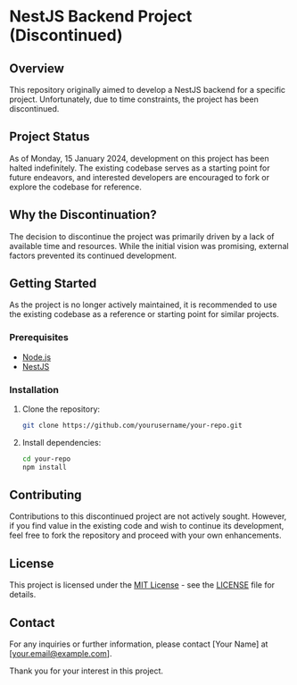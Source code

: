 # NestJS Backend Project (Discontinued)

## Overview
This repository originally aimed to develop a NestJS backend for a specific project. Unfortunately, due to time constraints, the project has been discontinued.

## Project Status
As of Monday, 15 January 2024, development on this project has been halted indefinitely. The existing codebase serves as a starting point for future endeavors, and interested developers are encouraged to fork or explore the codebase for reference.

## Why the Discontinuation?
The decision to discontinue the project was primarily driven by a lack of available time and resources. While the initial vision was promising, external factors prevented its continued development.

## Getting Started
As the project is no longer actively maintained, it is recommended to use the existing codebase as a reference or starting point for similar projects. 

### Prerequisites
- [Node.js](https://nodejs.org/)
- [NestJS](https://nestjs.com/)

### Installation
1. Clone the repository: 
   ```bash
   git clone https://github.com/yourusername/your-repo.git
   ```
2. Install dependencies:
   ```bash
   cd your-repo
   npm install
   ```

## Contributing
Contributions to this discontinued project are not actively sought. However, if you find value in the existing code and wish to continue its development, feel free to fork the repository and proceed with your own enhancements.

## License
This project is licensed under the [MIT License](LICENSE) - see the [LICENSE](LICENSE) file for details.

## Contact
For any inquiries or further information, please contact [Your Name] at [your.email@example.com].

Thank you for your interest in this project.
